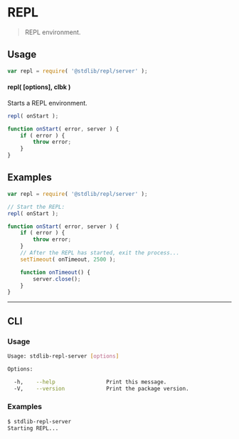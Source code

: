 # REPL

> REPL environment.


<section class="usage">

## Usage

``` javascript
var repl = require( '@stdlib/repl/server' );
```

#### repl( \[options\], clbk )

Starts a REPL environment.

``` javascript
repl( onStart );

function onStart( error, server ) {
    if ( error ) {
        throw error;
    }
}
```

</section>

<!-- /.usage -->


<section class="examples">

## Examples

``` javascript
var repl = require( '@stdlib/repl/server' );

// Start the REPL:
repl( onStart );

function onStart( error, server ) {
    if ( error ) {
        throw error;
    }
    // After the REPL has started, exit the process...
    setTimeout( onTimeout, 2500 );

    function onTimeout() {
        server.close();
    }
}
```

</section>

<!-- /.examples -->


---

<section class="cli">

## CLI

<section class="usage">

### Usage

``` bash
Usage: stdlib-repl-server [options]

Options:

  -h,    --help                Print this message.
  -V,    --version             Print the package version.
```

</section>

<!-- /.usage -->


<section class="examples">

### Examples

``` bash
$ stdlib-repl-server
Starting REPL...
```

</section>

<!-- /.examples -->

</section>

<!-- /.cli -->


<section class="links">

</section>

<!-- /.links -->
